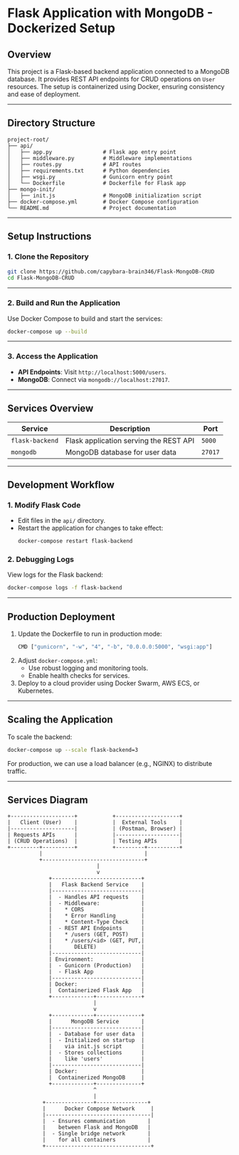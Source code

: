 # Flask Application with MongoDB - Dockerized Setup

## Overview

This project is a Flask-based backend application connected to a MongoDB database. It provides REST API endpoints for CRUD operations on `User` resources. The setup is containerized using Docker, ensuring consistency and ease of deployment.

---

## Directory Structure

```plaintext
project-root/
├── api/
│   ├── app.py                # Flask app entry point
│   ├── middleware.py         # Middleware implementations
│   ├── routes.py             # API routes
│   ├── requirements.txt      # Python dependencies
│   ├── wsgi.py               # Gunicorn entry point
│   └── Dockerfile            # Dockerfile for Flask app
├── mongo-init/
│   ├── init.js               # MongoDB initialization script
├── docker-compose.yml        # Docker Compose configuration
└── README.md                 # Project documentation
```

---

## Setup Instructions

### **1. Clone the Repository**

```bash
git clone https://github.com/capybara-brain346/Flask-MongoDB-CRUD
cd Flask-MongoDB-CRUD
```

---

### **2. Build and Run the Application**

Use Docker Compose to build and start the services:

```bash
docker-compose up --build
```

---

### **3. Access the Application**

- **API Endpoints**: Visit `http://localhost:5000/users`.
- **MongoDB**: Connect via `mongodb://localhost:27017`.

---

## Services Overview

| Service         | Description                            | Port    |
| --------------- | -------------------------------------- | ------- |
| `flask-backend` | Flask application serving the REST API | `5000`  |
| `mongodb`       | MongoDB database for user data         | `27017` |

---

## Development Workflow

### **1. Modify Flask Code**

- Edit files in the `api/` directory.
- Restart the application for changes to take effect:
  ```bash
  docker-compose restart flask-backend
  ```

### **2. Debugging Logs**

View logs for the Flask backend:

```bash
docker-compose logs -f flask-backend
```

---

## Production Deployment

1. Update the Dockerfile to run in production mode:
   ```bash
   CMD ["gunicorn", "-w", "4", "-b", "0.0.0.0:5000", "wsgi:app"]
   ```
2. Adjust `docker-compose.yml`:
   - Use robust logging and monitoring tools.
   - Enable health checks for services.
3. Deploy to a cloud provider using Docker Swarm, AWS ECS, or Kubernetes.

---

## Scaling the Application

To scale the backend:

```bash
docker-compose up --scale flask-backend=3
```

For production, we can use a load balancer (e.g., NGINX) to distribute traffic.

---

## Services Diagram

```
+--------------------+           +--------------------+
|   Client (User)    |           |  External Tools    |
|--------------------|           | (Postman, Browser) |
| Requests APIs      |           |--------------------|
| (CRUD Operations)  |           | Testing APIs       |
+---------+----------+           +---------+----------+
          |                                |
          +--------------------------------+
                            |
                            v
             +----------------------------+
             |   Flask Backend Service    |
             |----------------------------|
             |  - Handles API requests    |
             |  - Middleware:             |
             |    * CORS                  |
             |    * Error Handling        |
             |    * Content-Type Check    |
             |  - REST API Endpoints      |
             |    * /users (GET, POST)    |
             |    * /users/<id> (GET, PUT,|
             |       DELETE)              |
             |----------------------------|
             | Environment:               |
             |  - Gunicorn (Production)   |
             |  - Flask App               |
             |----------------------------|
             | Docker:                    |
             |  Containerized Flask App   |
             +-------------+--------------+
                           |
                           v
             +-------------+--------------+
             |      MongoDB Service       |
             |----------------------------|
             |  - Database for user data  |
             |  - Initialized on startup  |
             |    via init.js script      |
             |  - Stores collections      |
             |    like 'users'            |
             |----------------------------|
             | Docker:                    |
             |  Containerized MongoDB     |
             +-------------+--------------+
                           ^
                           |
           +---------------+----------------+
           |      Docker Compose Network     |
           |---------------------------------|
           |  - Ensures communication       |
           |    between Flask and MongoDB   |
           |  - Single bridge network       |
           |    for all containers          |
           +---------------------------------+
```

```

```

